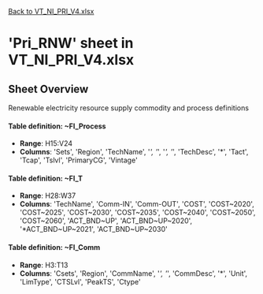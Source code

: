 [Back to VT_NI_PRI_V4.xlsx](README.md)

# 'Pri_RNW' sheet in VT_NI_PRI_V4.xlsx

## Sheet Overview

Renewable electricity resource supply commodity and process definitions

#### Table definition: ~FI_Process
- **Range**: H15:V24
- **Columns**: 'Sets', 'Region', 'TechName', '*', '*', '*', '*', 'TechDesc', '*', 'Tact', 'Tcap', 'Tslvl', 'PrimaryCG', 'Vintage'

#### Table definition: ~FI_T
- **Range**: H28:W37
- **Columns**: 'TechName', 'Comm-IN', 'Comm-OUT', 'COST', 'COST\~2020', 'COST\~2025', 'COST\~2030', 'COST\~2035', 'COST\~2040', 'COST\~2050', 'COST\~2060', 'ACT_BND\~UP', 'ACT_BND\~UP\~2020', '*ACT_BND\~UP\~2021', 'ACT_BND\~UP\~2030'

#### Table definition: ~FI_Comm
- **Range**: H3:T13
- **Columns**: 'Csets', 'Region', 'CommName', '*', '*', 'CommDesc', '*', 'Unit', 'LimType', 'CTSLvl', 'PeakTS', 'Ctype'

